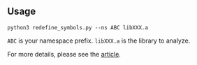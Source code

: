 ## Usage
```
python3 redefine_symbols.py --ns ABC libXXX.a
```
`ABC` is your namespace prefix. `libXXX.a` is the library to analyze.

For more details, please see the [article](https://www.jianshu.com/p/fa21b5a21808).